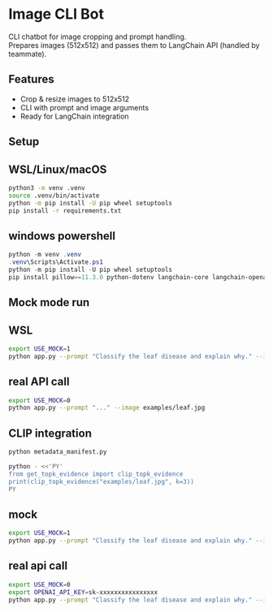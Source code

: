 # Image CLI Bot

CLI chatbot for image cropping and prompt handling.  
Prepares images (512x512) and passes them to LangChain API (handled by teammate).

## Features

- Crop & resize images to 512x512
- CLI with prompt and image arguments
- Ready for LangChain integration

## Setup

## WSL/Linux/macOS

```bash
python3 -m venv .venv
source .venv/bin/activate
python -m pip install -U pip wheel setuptools
pip install -r requirements.txt
```

## windows powershell

```Powershell
python -m venv .venv
.venv\Scripts\Activate.ps1
python -m pip install -U pip wheel setuptools
pip install pillow==11.3.0 python-dotenv langchain-core langchain-openai pytest
```

## Mock mode run

## WSL

```bash
export USE_MOCK=1
python app.py --prompt "Classify the leaf disease and explain why." --image examples/leaf.jpg
```

## real API call

```bash
export USE_MOCK=0
python app.py --prompt "..." --image examples/leaf.jpg
```

## CLIP integration

```bash
python metadata_manifest.py

python - <<'PY'
from get_topk_evidence import clip_topk_evidence
print(clip_topk_evidence("examples/leaf.jpg", k=3))
PY

```

## mock

```bash
export USE_MOCK=1
python app.py --prompt "Classify the leaf disease and explain why." --image examples/leaf.jpg
```

## real api call

```bash
export USE_MOCK=0
export OPENAI_API_KEY=sk-xxxxxxxxxxxxxxxx
python app.py --prompt "Classify the leaf disease and explain why." --image examples/leaf.jpg
```
